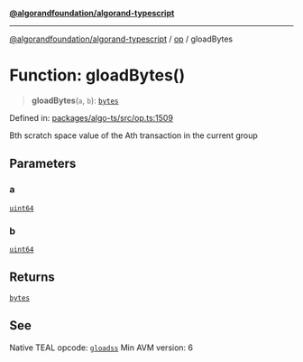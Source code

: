 [**@algorandfoundation/algorand-typescript**](../../../README.md)

***

[@algorandfoundation/algorand-typescript](../../../README.md) / [op](../README.md) / gloadBytes

# Function: gloadBytes()

> **gloadBytes**(`a`, `b`): [`bytes`](../../../type-aliases/bytes.md)

Defined in: [packages/algo-ts/src/op.ts:1509](https://github.com/algorandfoundation/puya-ts/blob/5bdb536fcbeffa6fe079b274d09cae785c8fb7b7/packages/algo-ts/src/op.ts#L1509)

Bth scratch space value of the Ath transaction in the current group

## Parameters

### a

[`uint64`](../../../type-aliases/uint64.md)

### b

[`uint64`](../../../type-aliases/uint64.md)

## Returns

[`bytes`](../../../type-aliases/bytes.md)

## See

Native TEAL opcode: [`gloadss`](https://developer.algorand.org/docs/get-details/dapps/avm/teal/opcodes/v10/#gloadss)
Min AVM version: 6
